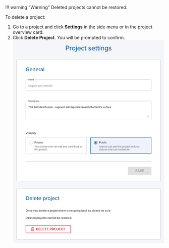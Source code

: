 !!! warning "Warning"
    Deleted projects cannot be restored.

To delete a project:

1. Go to a project and click **Settings** in the side menu or in the project overview card.
2. Click **Delete Project**. You will be prompted to confirm.
![](../assets/img/delete-162222.png)
